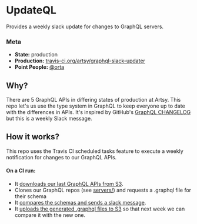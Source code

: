 # UpdateQL

Provides a weekly slack update for changes to GraphQL servers.

### Meta

-   **State:** production
-   **Production:** [travis-ci.org/artsy/graphql-slack-updater](https://travis-ci.org/artsy/graphql-slack-updater/builds)
-   **Point People:** [@orta](https://github.com/orta)

## Why?

There are 5 GraphQL APIs in differing states of production at Artsy. This repo let's us use the type system in GraphQL to keep everyone up to date with the differences in APIs. It's inspired by GitHub's [GraphQL CHANGELOG](https://developer.github.com/v4/changelog/) but this is a weekly Slack message.

## How it works?

This repo uses the Travis CI scheduled tasks feature to execute a weekly notification for changes to our GraphQL APIs. 

#### On a CI run:

- It [downloads our last GraphQL APIs from S3](https://github.com/artsy/graphql-slack-updater/blob/master/src/download_old.rb).
- Clones our GraphQL repos (see [servers/](https://github.com/artsy/graphql-slack-updater/tree/master/servers)) and requests a .graphql file for their schema
- It [compares the schemas and sends a slack message](https://github.com/artsy/graphql-slack-updater/blob/master/src/compare.rb).
- It [uploads the generated .graphql files to S3](https://github.com/artsy/graphql-slack-updater/blob/master/src/upload_new.rb) so that next week we can compare it with the new one.

